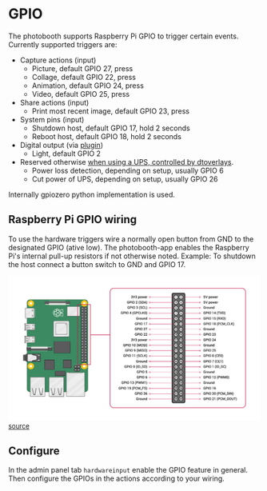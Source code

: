 # GPIO

The photobooth supports Raspberry Pi GPIO to trigger certain events.
Currently supported triggers are:

- Capture actions (input)
    - Picture, default GPIO 27, press
    - Collage, default GPIO 22, press
    - Animation, default GPIO 24, press
    - Video, default GPIO 25, press
- Share actions (input)
    - Print most recent image, default GPIO 23, press
- System pins (input)
    - Shutdown host, default GPIO 17, hold 2 seconds
    - Reboot host, default GPIO 18, hold 2 seconds
- Digital output (via [plugin](../../reference/plugins.md))
    - Light, default GPIO 2
- Reserved otherwise [when using a UPS, controlled by dtoverlays](../../extras/ups.md).
    - Power loss detection, depending on setup, usually GPIO 6
    - Cut power of UPS, depending on setup, usually GPIO 26

Internally gpiozero python implementation is used.

## Raspberry Pi GPIO wiring

To use the hardware triggers wire a normally open button from GND to the designated GPIO (ative low). The photobooth-app enables the Raspberry Pi's internal pull-up resistors if not otherwise noted.
Example: To shutdown the host connect a button switch to GND and GPIO 17.

![gpio overview](../../assets/GPIO-Pinout-Diagram-2.png)
<font size="2">[source](https://www.raspberrypi.com/documentation/computers/raspberry-pi.html)</font>

## Configure

In the admin panel tab `hardwareinput` enable the GPIO feature in general. Then configure the GPIOs in the actions according to your wiring.
